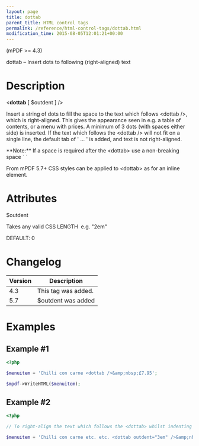 ```yaml
---
layout: page
title: dottab
parent_title: HTML control tags
permalink: /reference/html-control-tags/dottab.html
modification_time: 2015-08-05T12:01:21+00:00
---
```


(mPDF >= 4.3)

dottab – Insert dots to following (right-aligned) text

# Description

&lt;**dottab** [ <span class="parameter">$outdent</span> ] /&gt;

Insert a string of dots to fill the space to the text which follows &lt;dottab /&gt;, which is right-aligned. This 
gives the appearance seen in e.g. a table of contents, or a menu with prices. A minimum of 3 dots (with spaces either 
side) is inserted. If the text which follows the &lt;dottab /&gt; will not fit on a single line, the default tab of 
' ... ' is added, and text is not right-aligned.

<div class="alert alert-info" role="alert" markdown="1">
    **Note:** If a space is required after the &lt;dottab&gt; use a non-breaking space `&nbsp;`
</div>

From mPDF 5.7+ CSS styles can be applied to &lt;dottab&gt; as for an inline element.

# Attributes

<span class="parameter">$outdent</span>

Takes any valid CSS <span class="smallblock">LENGTH</span>  e.g. "2em"

<span class="smallblock">DEFAULT</span>: 0

# Changelog

<table class="table"> <thead>
<tr> <th>Version</th><th>Description</th> </tr>
</thead> <tbody>
<tr>
<td>4.3</td>
<td>This tag was added.</td>
</tr>
<tr>
<td>5.7</td>
<td><span class="parameter">$outdent</span> was added</td>
</tr>
</tbody> </table>

# Examples

## Example #1

```php
<?php

$menuitem = 'Chilli con carne <dottab />&amp;nbsp;£7.95';

$mpdf->WriteHTML($menuitem);

```

## Example #2

```php
<?php

// To right-align the text which follows the <dottab> whilst indenting any preceding lines:

$menuitem = 'Chilli con carne etc. etc. <dottab outdent="3em" />&amp;nbsp;£7.95';

```

